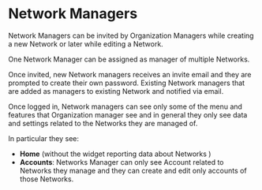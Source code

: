 # Network Managers

Network Managers can be invited by Organization Managers while creating a new Network or later while editing a Network.

One Network Manager can be assigned as manager of multiple Networks.

Once invited, new Network managers receives an invite email and they are prompted to create their own password. Existing Network managers that are added as managers to existing Network and notified via email.



Once logged in, Network managers can see only some of the menu and features that Organization manager see and in general they only see data and settings related to the Networks they are managed of.

In particular they see:

* **Home** (without the widget reporting data about Networks )
* **Accounts**: Networks Manager can only see Account related to Networks they manage and they can create and edit only accounts of those Networks.
